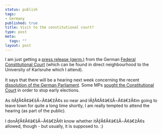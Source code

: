 ```yaml
--- 
status: publish
tags: 
- Germany
published: true
title: Visit to the constitutional court?
type: post
meta: 
  tags: ""
layout: post
---
```

I am just getting a <a href="http://www.bundesverfassungsgericht.de/bverfg_cgi/pressemitteilungen/bvg05-071">press release (germ.)</a> from the German <a href="http://en.wikipedia.org/wiki/Federal_Constitutional_Court_of_Germany">Federal Constitutional Court</a> (which can be found in direct neighbourhood to the University of Karlsruhe which I attend).<br />
<br />
It says that there will be a hearing next week concerning the recent <a href="http://www.guardian.co.uk/worldlatest/story/0,1280,-5158006,00.html">dissolution of the German Parliament</a>. Some MPs <a href="http://www.bloomberg.com/apps/news?pid=10000100&sid=aMFOi3U9mq60&refer=germany">sought the Constitutional Court</a> in order to stop early elections.<br />
<br />
As itÃƒÂ¢Ã¢â€šÂ¬Ã¢â€žÂ¢s so near and IÃƒÂ¢Ã¢â€šÂ¬Ã¢â€žÂ¢m going to leave town for quite a long time shortly, I am really tempted to attend the hearing (as part of the public).<br />
<br />
I donÃƒÂ¢Ã¢â€šÂ¬Ã¢â€žÂ¢t know whether itÃƒÂ¢Ã¢â€šÂ¬Ã¢â€žÂ¢s allowed, though - but usually, it is supposed to. :)
